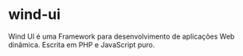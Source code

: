 # wind-ui
Wind UI é uma Framework para desenvolvimento de aplicações Web dinâmica. Escrita em PHP e JavaScript puro. 